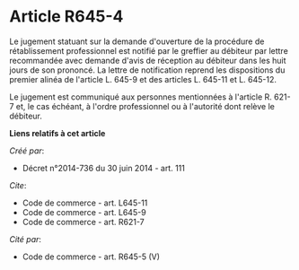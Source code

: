 # Article R645-4

Le jugement statuant sur la demande d'ouverture de la procédure de rétablissement professionnel est notifié par le greffier
au débiteur par lettre recommandée avec demande d'avis de réception au débiteur dans les huit jours de son prononcé. La
lettre de notification reprend les dispositions du premier alinéa de l'article L. 645-9 et des articles L. 645-11 et L.
645-12. 

Le jugement est communiqué aux personnes mentionnées à l'article R. 621-7 et, le cas échéant, à l'ordre professionnel ou à
l'autorité dont relève le débiteur.

**Liens relatifs à cet article**

_Créé par_:

  - Décret n°2014-736 du 30 juin 2014 - art. 111

_Cite_:

  - Code de commerce - art. L645-11
  - Code de commerce - art. L645-9
  - Code de commerce - art. R621-7

_Cité par_:

  - Code de commerce - art. R645-5 (V)

